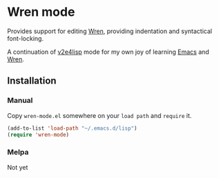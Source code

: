 
# Wren mode

Provides support for editing [Wren][wren], providing indentation and
syntactical font-locking.

A continuation of [v2e4lisp][v2e4lisp] mode for my own joy of learning
[Emacs][emacs] and [Wren][wren].

## Installation

### Manual

Copy `wren-mode.el` somewhere on your `load path` and `require` it.

```el
(add-to-list 'load-path "~/.emacs.d/lisp")
(require 'wren-mode)
```

### Melpa

Not yet


[emacs]: https://www.gnu.org/software/emacs/
[wren]: http://wren.io/
[v2e4lisp]: https://github.com/v2e4lisp/wren-mode.el
